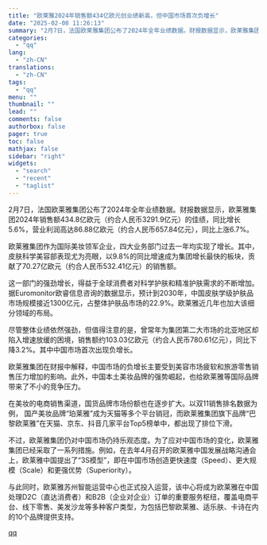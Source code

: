 ```yaml
---
title: "欧莱雅2024年销售额434亿欧元创业绩新高，但中国市场首次负增长"
date: "2025-02-08 11:26:13"
summary: "2月7日，法国欧莱雅集团公布了2024年全年业绩数据。财报数据显示，欧莱雅集团2024年销售额434..."
categories:
  - "qq"
lang:
  - "zh-CN"
translations:
  - "zh-CN"
tags:
  - "qq"
menu: ""
thumbnail: ""
lead: ""
comments: false
authorbox: false
pager: true
toc: false
mathjax: false
sidebar: "right"
widgets:
  - "search"
  - "recent"
  - "taglist"
---
```


2月7日，法国欧莱雅集团公布了2024年全年业绩数据。财报数据显示，欧莱雅集团2024年销售额434.8亿欧元（约合人民币3291.9亿元）的佳绩，同比增长5.6%，营业利润高达86.88亿欧元（约合人民币657.84亿元），同比上涨6.7%。

欧莱雅集团作为国际美妆领军企业，四大业务部门过去一年均实现了增长。其中，皮肤科学美容部表现尤为亮眼，以9.8%的同比增速成为集团增长最快的板块，贡献了70.27亿欧元（约合人民币532.41亿元）的销售额。

这一部门的强劲增长，得益于全球消费者对科学护肤和精准护肤需求的不断增加。据Euromonitor欧睿信息咨询的数据显示，预计到2030年，中国皮肤学级护肤品市场规模接近1300亿元，占整体护肤品市场的22.9%。欧莱雅近几年也加大该细分领域的布局。

尽管整体业绩依然强劲，但值得注意的是，曾常年为集团第二大市场的北亚地区却陷入增速放缓的困境，销售额约103.03亿欧元（约合人民币780.61亿元），同比下降3.2%。其中中国市场首次出现负增长。

欧莱雅集团在财报中解释，中国市场的负增长主要受到美容市场疲软和旅游零售销售压力增加的影响。此外，中国本土美妆品牌的强势崛起，也给欧莱雅等国际品牌带来了不小的竞争压力。

在美妆的电商销售渠道，国货品牌市场份额也在逐步扩大。以双11销售排名数据为例， 国产美妆品牌“珀莱雅”成为天猫等多个平台销冠，而欧莱雅集团旗下品牌“巴黎欧莱雅”在天猫、京东、抖音几家平台Top5榜单中，都出现了排位下滑。

不过，欧莱雅集团仍对中国市场仍持乐观态度。为了应对中国市场的变化，欧莱雅集团已经采取了一系列措施。例如，在去年4月召开的欧莱雅中国发展战略沟通会上，欧莱雅中国提出了“3S模型”，即在中国市场创造更快速度（Speed）、更大规模（Scale）和更强优势（Superiority）。

与此同时，欧莱雅苏州智能运营中心也正式投入运营，该中心将成为欧莱雅在中国处理D2C（直达消费者）和B2B（企业对企业）订单的重要服务枢纽，覆盖电商平台、线下零售、美发沙龙等多种客户类型，为包括巴黎欧莱雅、适乐肤、卡诗在内的10个品牌提供支持。

[qq](https://new.qq.com/rain/a/20250208A039SG00)
